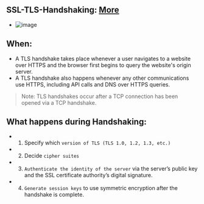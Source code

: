 ## SSL-TLS-Handshaking: [More](https://www.cloudflare.com/en-gb/learning/ssl/what-happens-in-a-tls-handshake/)

- ![image](https://github.com/IOxCyber/CyberEssentials/assets/40174034/82c9ecbb-92cb-471d-9b85-26fbec1aba89)

## When:
- A TLS handshake takes place whenever a user navigates to a website over HTTPS and the browser first begins to query the website's origin server.
- A TLS handshake also happens whenever any other communications use HTTPS, including API calls and DNS over HTTPS queries.

> Note: TLS handshakes occur after a TCP connection has been opened via a TCP handshake.

## What happens during Handshaking:
- 1. Specify which `version of TLS (TLS 1.0, 1.2, 1.3, etc.)`
- 2. Decide `cipher suites`
- 3. `Authenticate the identity of the server` via the server’s public key and the SSL certificate authority’s digital signature.
- 4. `Generate session keys` to use symmetric encryption after the handshake is complete.
